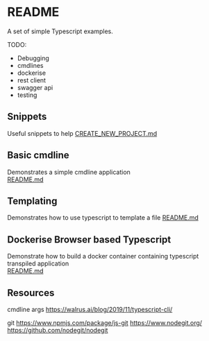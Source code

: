 # README
A set of simple Typescript examples. 

TODO:
* Debugging 
* cmdlines
* dockerise
* rest client
* swagger api
* testing 

## Snippets
Useful snippets to help
[CREATE_NEW_PROJECT.md](./00_snippets/CREATE_NEW_PROJECT.md)  

## Basic cmdline 
Demonstrates a simple cmdline application  
[README.md](./01_basic_cmdline/README.md)  

## Templating
Demonstrates how to use typescript to template a file
[README.md](./02_templating/README.md)  

## Dockerise Browser based Typescript
Demonstrate how to build a docker container containing typescript transpiled application  
[README.md](./06_dockerise_browser_typescript/README.md)  

## Resources
cmdline args
https://walrus.ai/blog/2019/11/typescript-cli/

git
https://www.npmjs.com/package/js-git
https://www.nodegit.org/
https://github.com/nodegit/nodegit

